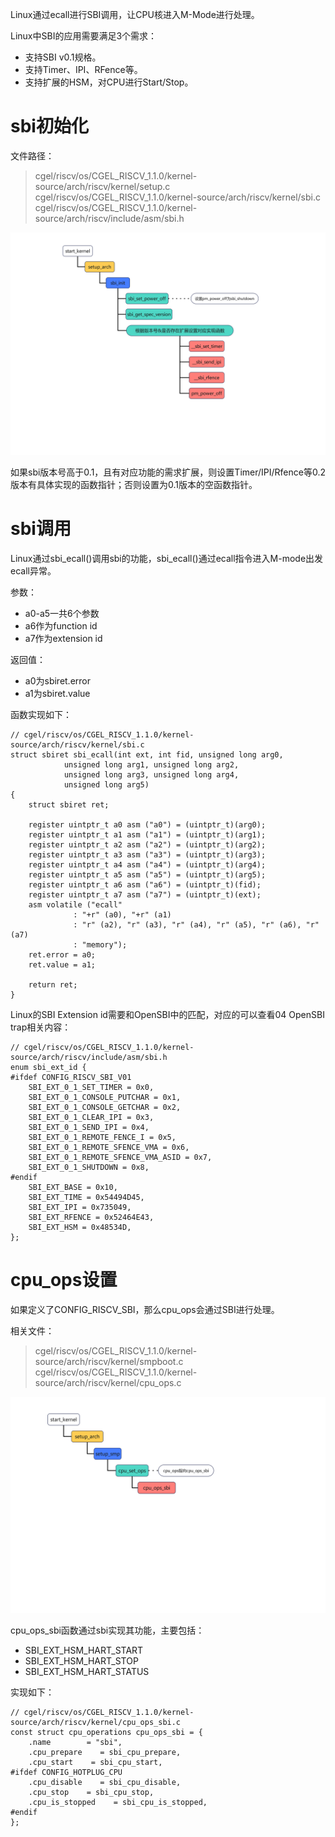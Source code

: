 Linux通过ecall进行SBI调用，让CPU核进入M-Mode进行处理。

Linux中SBI的应用需要满足3个需求：
- 支持SBI v0.1规格。
- 支持Timer、IPI、RFence等。
- 支持扩展的HSM，对CPU进行Start/Stop。


# sbi初始化
文件路径：</br>
>cgel/riscv/os/CGEL_RISCV_1.1.0/kernel-source/arch/riscv/kernel/setup.c</br>
>cgel/riscv/os/CGEL_RISCV_1.1.0/kernel-source/arch/riscv/kernel/sbi.c</br>
>cgel/riscv/os/CGEL_RISCV_1.1.0/kernel-source/arch/riscv/include/asm/sbi.h</br>

![sbi初始化](img/linux中sbi初始化.png)

如果sbi版本号高于0.1，且有对应功能的需求扩展，则设置Timer/IPI/Rfence等0.2版本有具体实现的函数指针；否则设置为0.1版本的空函数指针。

# sbi调用
Linux通过sbi_ecall()调用sbi的功能，sbi_ecall()通过ecall指令进入M-mode出发ecall异常。

参数：
- a0-a5一共6个参数
- a6作为function id
- a7作为extension id

返回值：
- a0为sbiret.error
- a1为sbiret.value

函数实现如下：
```
// cgel/riscv/os/CGEL_RISCV_1.1.0/kernel-source/arch/riscv/kernel/sbi.c
struct sbiret sbi_ecall(int ext, int fid, unsigned long arg0,
            unsigned long arg1, unsigned long arg2,
            unsigned long arg3, unsigned long arg4,
            unsigned long arg5)
{
    struct sbiret ret;

    register uintptr_t a0 asm ("a0") = (uintptr_t)(arg0);
    register uintptr_t a1 asm ("a1") = (uintptr_t)(arg1);
    register uintptr_t a2 asm ("a2") = (uintptr_t)(arg2);
    register uintptr_t a3 asm ("a3") = (uintptr_t)(arg3);
    register uintptr_t a4 asm ("a4") = (uintptr_t)(arg4);
    register uintptr_t a5 asm ("a5") = (uintptr_t)(arg5);
    register uintptr_t a6 asm ("a6") = (uintptr_t)(fid);
    register uintptr_t a7 asm ("a7") = (uintptr_t)(ext);
    asm volatile ("ecall"
              : "+r" (a0), "+r" (a1)
              : "r" (a2), "r" (a3), "r" (a4), "r" (a5), "r" (a6), "r" (a7)
              : "memory");
    ret.error = a0;
    ret.value = a1;

    return ret;
}
```

Linux的SBI Extension id需要和OpenSBI中的匹配，对应的可以查看04 OpenSBI trap相关内容：
```
// cgel/riscv/os/CGEL_RISCV_1.1.0/kernel-source/arch/riscv/include/asm/sbi.h
enum sbi_ext_id {
#ifdef CONFIG_RISCV_SBI_V01
    SBI_EXT_0_1_SET_TIMER = 0x0,
    SBI_EXT_0_1_CONSOLE_PUTCHAR = 0x1,
    SBI_EXT_0_1_CONSOLE_GETCHAR = 0x2,
    SBI_EXT_0_1_CLEAR_IPI = 0x3,
    SBI_EXT_0_1_SEND_IPI = 0x4,
    SBI_EXT_0_1_REMOTE_FENCE_I = 0x5,
    SBI_EXT_0_1_REMOTE_SFENCE_VMA = 0x6,
    SBI_EXT_0_1_REMOTE_SFENCE_VMA_ASID = 0x7,
    SBI_EXT_0_1_SHUTDOWN = 0x8,
#endif
    SBI_EXT_BASE = 0x10,
    SBI_EXT_TIME = 0x54494D45,
    SBI_EXT_IPI = 0x735049,
    SBI_EXT_RFENCE = 0x52464E43,
    SBI_EXT_HSM = 0x48534D,
};
```
# cpu_ops设置
如果定义了CONFIG_RISCV_SBI，那么cpu_ops会通过SBI进行处理。

相关文件：
>cgel/riscv/os/CGEL_RISCV_1.1.0/kernel-source/arch/riscv/kernel/smpboot.c</br>
>cgel/riscv/os/CGEL_RISCV_1.1.0/kernel-source/arch/riscv/kernel/cpu_ops.c</br>

![cpu_ops](img/cpu_ops.png)

cpu_ops_sbi函数通过sbi实现其功能，主要包括：
- SBI_EXT_HSM_HART_START
- SBI_EXT_HSM_HART_STOP
- SBI_EXT_HSM_HART_STATUS

实现如下：
```
// cgel/riscv/os/CGEL_RISCV_1.1.0/kernel-source/arch/riscv/kernel/cpu_ops_sbi.c
const struct cpu_operations cpu_ops_sbi = {
    .name        = "sbi",
    .cpu_prepare    = sbi_cpu_prepare,
    .cpu_start    = sbi_cpu_start,
#ifdef CONFIG_HOTPLUG_CPU
    .cpu_disable    = sbi_cpu_disable,
    .cpu_stop    = sbi_cpu_stop,
    .cpu_is_stopped    = sbi_cpu_is_stopped,
#endif
};
```
